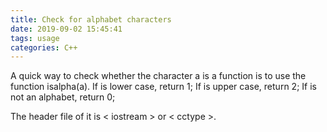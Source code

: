 ```yaml
---
title: Check for alphabet characters
date: 2019-09-02 15:45:41
tags: usage
categories: C++
---
```


A quick way to check whether the character a is a function is to use the function isalpha(a). If is lower case, return 1; If is upper case, return 2; If is not an alphabet, return 0;

The header file of it is < iostream > or < cctype >.